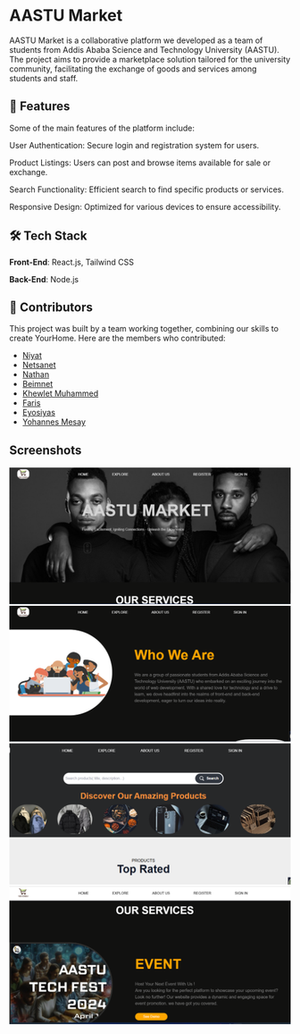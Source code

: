 
# AASTU Market

AASTU Market is a collaborative platform we developed as a team of students from Addis Ababa Science and Technology University (AASTU). The project aims to provide a marketplace solution tailored for the university community, facilitating the exchange of goods and services among students and staff.


## 🚀 Features
Some of the main features of the platform include:

User Authentication: Secure login and registration system for users.

Product Listings: Users can post and browse items available for sale or exchange.

Search Functionality: Efficient search to find specific products or services.

Responsive Design: Optimized for various devices to ensure accessibility.


## 🛠️ Tech Stack


**Front-End**: React.js, Tailwind CSS

**Back-End**: Node.js





## 👥 Contributors
This project was built by a team working together, combining our skills to create YourHome. Here are the members who contributed:


- [Niyat]()
- [Netsanet]()
- [Nathan]()
- [Beimnet]()
- [Khewlet Muhammed]()
- [Faris]()
- [Eyosiyas]()
- [Yohannes Mesay]()
 
  


## Screenshots

![App Screenshot](https://github.com/fenitamas/Image_Gallery/blob/main/Screenshot%202025-05-17%20122023.png)
![App Screenshot](https://github.com/fenitamas/Image_Gallery/blob/main/Screenshot%202025-05-17%20122152.png)
![App Screenshot](https://github.com/fenitamas/Image_Gallery/blob/main/Screenshot%202025-05-17%20122330.png)
![App Screenshot](https://github.com/fenitamas/Image_Gallery/blob/main/Screenshot%202025-05-17%20122057.png)

